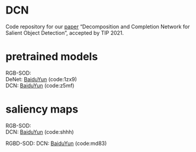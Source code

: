 # DCN
Code repository for our [paper](https://ieeexplore.ieee.org/document/9479697) “Decomposition and Completion Network for Salient Object Detection”, accepted by TIP 2021.

# pretrained models
RGB-SOD:  
DeNet: [BaiduYun](https://pan.baidu.com/s/1vZN8HPeTrCBbnLZV4skD-g) (code:1zx9)   
DCN: [BaiduYun](https://pan.baidu.com/s/1SeBQd9_Fx0huVl7c1tMnsA) (code:z5mf)   

# saliency maps
RGB-SOD:  
DCN: [BaiduYun](https://pan.baidu.com/s/1VEmxeLutQxIZL02mMlYXcw) (code:shhh)

RGBD-SOD:
DCN: [BaiduYun](https://pan.baidu.com/s/1OneTsoXjxItcG-Xi4PdLQg) (code:md83)
